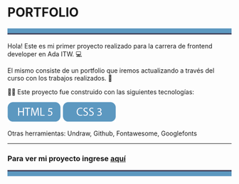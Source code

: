 # PORTFOLIO

<img src="./img/Asset 6.png">  
  

Hola! Este es mi primer proyecto realizado para la carrera de frontend developer en Ada ITW. 💻

El mismo consiste de un portfolio que iremos actualizando a través del curso con los trabajos realizados. 💪

👩‍💻 Este proyecto fue construido con las siguientes tecnologías:  

<img src="./img/Asset 3.png"> <img src="./img/Asset 4.png">   

Otras herramientas:
Undraw, Github, Fontawesome, Googlefonts
___

### Para ver mi proyecto ingrese [aquí](https://barbarakrzisnik.github.io/Modulo1-Portfoliopersonal/)  

  
<img src="./img/Asset 5.png">